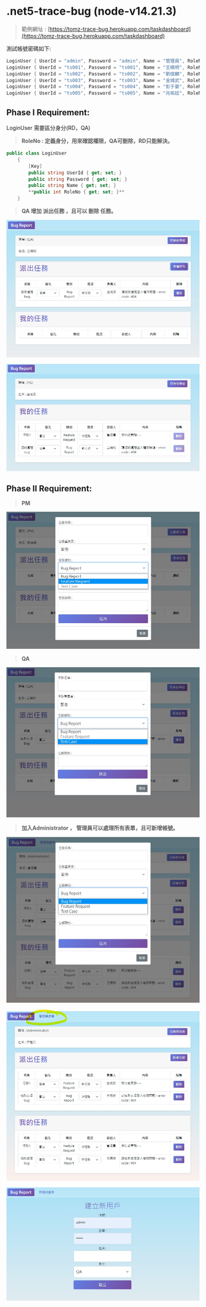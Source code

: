 # .net5-trace-bug (node-v14.21.3)

> 範例網址 :  [https://tomz-trace-bug.herokuapp.com/taskdashboard](https://tomz-trace-bug.herokuapp.com/taskdashboard)
> 

測試帳號密碼如下:

```csharp
LoginUser { UserId = "admin", Password = "admin", Name = "管理員", RoleNo = 4 },
LoginUser { UserId = "ts001", Password = "ts001", Name = "王曉明", RoleNo = 1 },
LoginUser { UserId = "ts002", Password = "ts002", Name = "劉俊麟", RoleNo = 3 },
LoginUser { UserId = "ts003", Password = "ts003", Name = "金城武", RoleNo = 2 },
LoginUser { UserId = "ts004", Password = "ts004", Name = "彭于晏", RoleNo = 1 },
LoginUser { UserId = "ts005", Password = "ts005", Name = "兆祐廷", RoleNo = 2 });
```

## Phase I Requirement:

LoginUser 需要區分身分(RD，QA)

> **RoleNo : 定義身分，用來確認權限，QA可刪除，RD只能解決。**
> 

```csharp
public class LoginUser
    {
        [Key]
        public string UserId { get; set; }
        public string Password { get; set; }
        public string Name { get; set; }
        **public int RoleNo { get; set; }**
    }
```

> **QA 增加 派出任務 ，且可以 刪除 任務。**
> 

![螢幕擷取畫面 2021-09-30 144740.jpg](net5-trace-bug%203edf55c4296e4369a46640401aa13062/%E8%9E%A2%E5%B9%95%E6%93%B7%E5%8F%96%E7%95%AB%E9%9D%A2_2021-09-30_144740.jpg)

![螢幕擷取畫面 2021-09-30 144804.jpg](net5-trace-bug%203edf55c4296e4369a46640401aa13062/%E8%9E%A2%E5%B9%95%E6%93%B7%E5%8F%96%E7%95%AB%E9%9D%A2_2021-09-30_144804.jpg)

## Phase II Requirement:

> **PM**
> 

![螢幕擷取畫面 2021-09-30 145741.jpg](net5-trace-bug%203edf55c4296e4369a46640401aa13062/%E8%9E%A2%E5%B9%95%E6%93%B7%E5%8F%96%E7%95%AB%E9%9D%A2_2021-09-30_145741.jpg)

> **QA**
> 

![螢幕擷取畫面 2021-09-30 145403.jpg](net5-trace-bug%203edf55c4296e4369a46640401aa13062/%E8%9E%A2%E5%B9%95%E6%93%B7%E5%8F%96%E7%95%AB%E9%9D%A2_2021-09-30_145403.jpg)

> **加入Administrator ， 管理員可以處理所有表單，且可新增帳號。**
> 

![螢幕擷取畫面 2021-09-30 145313.jpg](net5-trace-bug%203edf55c4296e4369a46640401aa13062/%E8%9E%A2%E5%B9%95%E6%93%B7%E5%8F%96%E7%95%AB%E9%9D%A2_2021-09-30_145313.jpg)

![螢幕擷取畫面 2021-09-30 145204.jpg](net5-trace-bug%203edf55c4296e4369a46640401aa13062/%E8%9E%A2%E5%B9%95%E6%93%B7%E5%8F%96%E7%95%AB%E9%9D%A2_2021-09-30_145204.jpg)

![螢幕擷取畫面 2021-09-30 145625.jpg](net5-trace-bug%203edf55c4296e4369a46640401aa13062/%E8%9E%A2%E5%B9%95%E6%93%B7%E5%8F%96%E7%95%AB%E9%9D%A2_2021-09-30_145625.jpg)